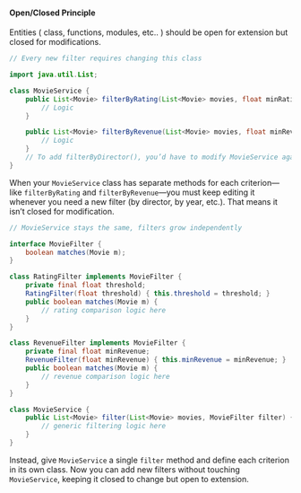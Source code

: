 #### Open/Closed Principle

Entities ( class, functions, modules, etc.. ) should be open for extension but closed for modifications.

```java
// Every new filter requires changing this class

import java.util.List;

class MovieService {
    public List<Movie> filterByRating(List<Movie> movies, float minRating) {
        // Logic
    }

    public List<Movie> filterByRevenue(List<Movie> movies, float minRevenue) {
        // Logic
    }
    // To add filterByDirector(), you’d have to modify MovieService again
}
```

When your `MovieService` class has separate methods for each criterion—like `filterByRating` and `filterByRevenue`—you must keep editing it whenever you need a new filter (by director, by year, etc.). That means it isn’t closed for modification.

```java
// MovieService stays the same, filters grow independently

interface MovieFilter {
    boolean matches(Movie m);
}

class RatingFilter implements MovieFilter {
    private final float threshold;
    RatingFilter(float threshold) { this.threshold = threshold; }
    public boolean matches(Movie m) {
        // rating comparison logic here
    }
}

class RevenueFilter implements MovieFilter {
    private final float minRevenue;
    RevenueFilter(float minRevenue) { this.minRevenue = minRevenue; }
    public boolean matches(Movie m) {
        // revenue comparison logic here
    }
}

class MovieService {
    public List<Movie> filter(List<Movie> movies, MovieFilter filter) {
        // generic filtering logic here
    }
}
```

Instead, give `MovieService` a single `filter` method and define each criterion in its own class. Now you can add new filters without touching `MovieService`, keeping it closed to change but open to extension.
